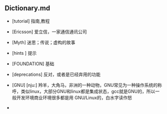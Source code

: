 ## Dictionary.md

- [tutorial] 指南,教程

- [Ericsson]  爱立信，一家通信通讯公司

- [Myth] 迷思；传说；虚构的故事

- [hints ] 提示

- [FOUNDATION] 基础

- [deprecations] 反对，或者是已经弃用的功能

- [GNU] [nju:]  羚羊，大角马，非洲的一种动物，GNU常见为一种操作系统的称呼，类似linux，大部分GNU和linux都是集成状态，gcc就是GNU的，所以一般开发环境商业环境很多都是用 GNU/Linux的，白水字读作怒

- 
